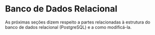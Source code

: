 # Banco de Dados Relacional

As próximas seções dizem respeito a partes relacionadas à estrutura do banco
de dados relacional (PostgreSQL) e a como modificá-la.

